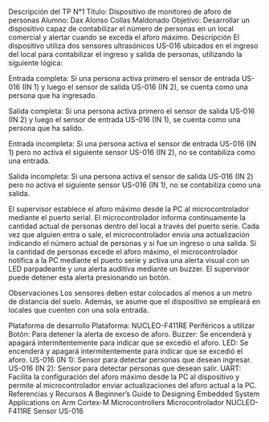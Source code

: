 Descripción del TP N°1
Título: Dispositivo de monitoreo de aforo de personas
Alumno: Dax Alonso Collas Maldonado
Objetivo: Desarrollar un dispositivo capaz de contabilizar el número de personas en un local comercial y alertar cuando se exceda el aforo máximo.
Descripción
El dispositivo utiliza dos sensores ultrasónicos US-016 ubicados en el ingreso del local para contabilizar el ingreso y salida de personas, utilizando la siguiente lógica:

Entrada completa: Si una persona activa primero el sensor de entrada US-016 (IN 1) y luego el sensor de salida US-016 (IN 2), se cuenta como una persona que ha ingresado.

Salida completa: Si una persona activa primero el sensor de salida US-016 (IN 2) y luego el sensor de entrada US-016 (IN 1), se cuenta como una persona que ha salido.

Entrada incompleta: Si una persona activa el sensor de entrada US-016 (IN 1) pero no activa el siguiente sensor US-016 (IN 2), no se contabiliza como una entrada.

Salida incompleta: Si una persona activa el sensor de salida US-016 (IN 2) pero no activa el siguiente sensor US-016 (IN 1), no se contabiliza como una salida.

El supervisor establece el aforo máximo desde la PC al microcontrolador mediante el puerto serial. El microcontrolador informa continuamente la cantidad actual de personas dentro del local a través del puerto serie. Cada vez que alguien entra o sale, el microcontrolador envía una actualización indicando el número actual de personas y si fue un ingreso o una salida. Si la cantidad de personas excede el aforo máximo, el microcontrolador notifica a la PC mediante el puerto serie y activa una alerta visual con un LED parpadeante y una alerta auditiva mediante un buzzer. El supervisor puede detener esta alerta presionando un botón.

Observaciones
Los sensores deben estar colocados al menos a un metro de distancia del suelo. Además, se asume que el dispositivo se empleará en locales que cuenten con una sola entrada.

Plataforma de desarrollo
Plataforma: NUCLEO-F411RE
Periféricos a utilizar
Botón: Para detener la alerta de exceso de aforo.
Buzzer: Se encenderá y apagará intermitentemente para indicar que se excedió el aforo.
LED: Se encenderá y apagará intermitentemente para indicar que se excedió el aforo.
US-016 (IN 1): Sensor para detectar personas que desean ingresar.
US-016 (IN 2): Sensor para detectar personas que desean salir.
UART: Facilita la configuración del aforo máximo desde la PC al dispositivo y permite al microcontrolador enviar actualizaciones del aforo actual a la PC.
Referencias y Recursos
A Beginner’s Guide to Designing Embedded System Applications on Arm Cortex-M Microcontrollers
Microcontrolador NUCLEO-F411RE
Sensor US-016
